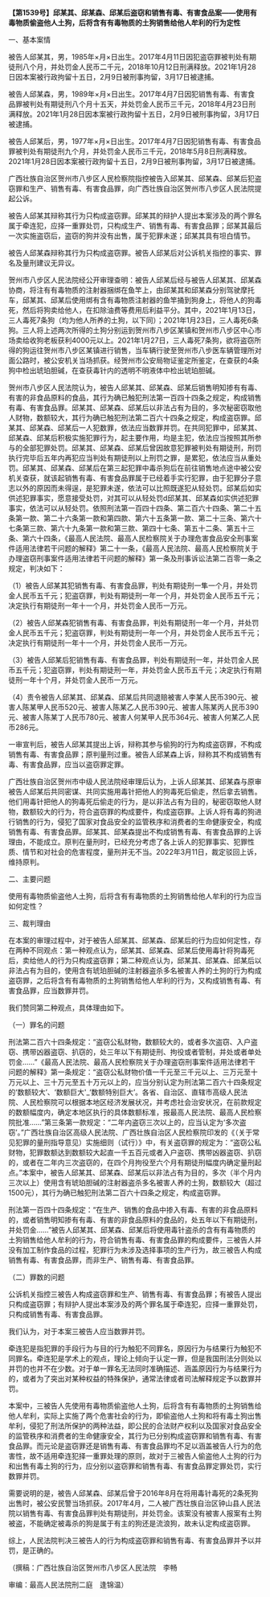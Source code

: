 **【第1539号】邱某其、邱某森、邱某后盗窃和销售有毒、有害食品案——使用有毒物质偷盗他人土狗，后将含有有毒物质的土狗销售给他人牟利的行为定性**

一、基本案情

被告人邱某其，男，1985年×月×日出生。2017年4月11日因犯盗窃罪被判处有期徒刑八个月，并处罚金人民币二千元，2018年10月12日刑满释放。2021年1月28日因本案被行政拘留十五日，2月9日被刑事拘留，3月17日被逮捕。

被告人邱某森，男，1989年×月×日出生。2017年4月7日因犯销售有毒、有害食品罪被判处有期徒刑八个月十五天，并处罚金人民币三千元，2018年4月23日刑满释放。2021年1月28日因本案被行政拘留十五日，2月9日被刑事拘留，3月17日被逮捕。

被告人邱某后，男，1977年×月×日出生。2017年4月7日因犯销售有毒、有害食品罪被判处有期徒刑九个月，并处罚金人民币三千元，2018年5月8日刑满释放。2021年1月28日因本案被行政拘留十五日，2月9日被刑事拘留，3月17日被逮捕。

广西壮族自治区贺州市八步区人民检察院指控被告入邱某其、邱某森、邱某后犯盗窃罪和生产、销售有毒、有害食品罪，向广西壮族自治区贺州市八步区人民法院提起公诉。

被告人邱某其辩称其行为只构成盗窃罪。邱某其的辩护人提出本案涉及的两个罪名属于牵连犯，应择一重罪处罚，只构成生产、销售有毒、有害食品罪；邱某其最后一次实施盗窃后，盗窃的狗并没有出售，属于犯罪未遂；邱某其具有坦白情节。

被告人邱某森辩称其行为只构成盗窃罪。被告人邱某后对公诉机关指控的事实、罪名及量刑建议无异议。

贺州市八步区人民法院经公开审理查明：被告人邱某后经与被告人邱某其、邱某森协商，将注有有毒物质的注射器捆绑在鱼竿上，由邱某其和邱某森分别驾驶摩托车，邱某其、邱某后使用绑有含有毒物质注射器的鱼竿捅到狗身上，将他人的狗毒死，然后将狗卖给他人，在扣除油费等费用后利益平分。其中，2021年1月13日，三人毒死7条狗（均为他人所养的土狗，以下同）；2021年1月23日，三人毒死6条狗。三人将上述两次所得的土狗分别运到贺州市八步区某镇和贺州市八步区中心市场卖给收狗老板获利4000元以上。2021年1月27日，三人毒死7条狗，欲将盗窃所得的狗运往贺州市八步区某镇进行销售，当车辆行驶至贺州市八步医车辆管理所对面公路时，被公安机关当场抓获。经贺州市公安局物证鉴定所鉴定，在查获的4条狗中检出琥珀胆碱，在查获毒针内的透明不明液体中检出琥珀胆碱。

贺州市八步区人民法院认为，被告人邱某其、邱某森、邱某后销售明知掺有有毒、有害的非食品原料的食品，其行为确已触犯刑法第一百四十四条之规定，构成销售有毒、有害食品罪。邱某其、邱某森、邱某后以非法占有为目的，多次秘密窃取他人财物，数额较大，其行为确已触犯刑法第二百六十四条之规定，构成盗窃罪。邱某其、邱某森、邱某后一人犯数罪，依法应当数罪并罚。在共同犯罪中，邱某其、邱某森、邱某后积极实施犯罪行为，起主要作用，均是主犯，依法应当按照其所参与的全部犯罪处罚。邱某其、邱某森、邱某后曾因故意犯罪被判处有期徒刑，刑罚执行完毕后五年内再犯应当判处有期徒刑以上刑罚之罪，是累犯，依法应当从重处罚。邱某其、邱某森、邱某后在第三起犯罪中毒杀狗后在前往销售地点途中被公安机关查获，就该起销售有毒、有害食品罪属于已经着手实行犯罪，由于犯罪分子意志以外的原因而未得逞，是犯罪未遂，依法可以比照既遂犯从轻处罚。邱某后如实供述犯罪事实，愿意接受处罚，对其可以从轻处罚d邱某其、邱某森如实供述犯罪事实，依法可以从轻处罚。依照刑法第一百四十四条、第二百六十四条、第二十五条第一款、第二十六条第一款和第四款、第六十五条第一款、第二十三条、第六十七条第三款、第六十九条第一款和第三款、第四十七条、第五十二条、第五十三条、第六十四条，《最高人民法院、最高人民检察院关于办理危害食品安全刑事案件适用法律若干问题的解释》第二十一条，《最高人民法院、最高人民检察院关于办理盗窃刑事案件适用法律若干问题的解释》第一条及刑事诉讼法第二百零一条之规定，判决如下：

（1）被告人邱某其犯销售有毒、有害食品罪，判处有期徒刑一隼一个月，并处罚金人民币五千元；犯盗窃罪，判处有期徒刑一年一个月，并处罚金人民币五千元；决定执行有期徒刑一年十一个月，并处罚金人民币一万元。

（2）被告人邱某森犯销售有毒、有害食品罪，判处有期徒刑一年一个月，并处罚金人民币五千元；犯盗窃罪，判处有期徒刑一年一个月，并处罚金人民币五千元；决定执行有期徒刑一年十一个月，并处罚金人民币一万元。

（3）被告人邱某后犯销售有毒、有害食品罪，判处有期徒刑一年，并处罚金人民币五千元；犯盗窃罪，判处有期徒刑一年，并处罚金人民币五千元；决定执行有期徒刑一年十个月，并处罚金人民币一万元。

（4）责令被告人邱某其、邱某森、邱某后共同退赔被害人李某人民币390元、被害人陈某甲人民币520元、被害人陈某乙人民币390元、被害人陈某丙人民币390元、被害人陈某丁人民币780元、被害人何某甲人民币364元、被害人何某乙人民币286元。

一审宣判后，被告人邱某其提出上诉，辩称其参与偷狗的行为构成盗窃罪，不构成销售有毒、有害食品罪；原判量刑过重。被告人邱某森上诉，辩称其不构成销售有毒、有害食品罪，应当以盗窃罪定罪。

广西壮族自治区贺州市中级人民法院经审理后认为，上诉人邱某其、邱某森与原审被告人邱某后共同密谋、共同实施用毒针把他人的狗毒死后偷走，然后拿去销售。他们用毒针把他人的狗毒死后偷走的行为，是以非法占有为目的，秘密窃取他人财物，数额较大的行为，符合盗窃罪的构成要件，构成盗窃罪。上诉人将有毒的狗进行销售的行为，侵犯了国家对食品安全的监管秩序和消费者的生命健康安全，构成销售有毒、有害食品罪。邱某其、邱某森提出不构成销售有毒、有害食品罪的上诉理由，不能成立。原判在量刑时，已经充分考虑了各上诉人的犯罪事实、犯罪性质、情节和对社会的危害程度，量刑并无不当。2022年3月11日，裁定驳回上诉，维持原判。

二、主要问题

使用有毒物质偷盗他人土狗，后将含有有毒物质的土狗销售给他人牟利的行为应当如何定性？

三、裁判理由

在本案的审理过程中，对于被告人邱某其、邱某森、邱某后的行为应如何定性，存在两种不同观点：第一种观点认为，邱某其、邱某森、邱某后使用毒针将狗毒死后，卖给他人的行为只构成盗窃罪；第二种观点认为，邱某其、邱某森、邱某后以非法占有为目的，使用含有琥珀胆碱的注射器盗杀多名被害人养的土狗的行为构成盗窃罪，之后将含有有毒物质的土狗销售给他人牟利的行为，又构成销售有毒、有害食品罪，应当数罪并罚。

我们赞同第二种观点，具体理由如下。

（一）罪名的问题

刑法第二百六十四条规定：“盗窃公私财物，数额较大的，或者多次盗窃、入户盗窃、携带凶器盗窃、扒窃的，处三年以下有期徒刑、拘役或者管制，并处或者单处罚金……”《最高人民法院、最高人民检察院关于办理盗窃刑事案件适用法律若干问题的解释》第一条规定：“盗窃公私财物价值一千元至三千元以上、三万元至十万元以上、三十万元至五十万元以上的，应当分别认定为刑法第二百六十四条规定的‘数额较大’、‘数额巨大'\_‘数额特别巨大’。各省、自治区、直辖市高级人民法院、人民检察院可以根据本地区经济发展状况，并考虑社会治安状况，在前款规定的数额幅度内，确定本地区执行的具体数额标准，报最高人民法院、最高人民检察院批准……”第三条第一款规定：“二年内盗窃三次以上的，应当认定为‘多次盗窃’。”广西壮族自治区高级人民法院、广西壮族自治区人民检察院印发的《（关于常见犯罪的量刑指导意见）实施细则（试行）》中，有关盗窃罪的规定为：“盗窃公私财物，犯罪数额达到数额较大起直一千五百元或者入户盗窃、携带凶器盗窃、扒窃的，或者在二年内三次盗窃的，在四个月拘役至六个月有期徒刑幅度内确定量刑起点。”本案中，被告人邱某其、邱某森、邱某后以非法占有为目的，多次（半个月内三次以上）使用含有琥珀胆碱的注射器盗杀多名被害人养的土狗，数额较大（超过1500元），其行为确已触犯刑法第二百六十四条之规定，构成盗窃罪。

刑法第一百四十四条规定：“在生产、销售的食品中掺入有毒、有害的非食品原料的，或者销售明知掺有有毒、有害的非食品原料的食品的，处五年以下有期徒刑，并处罚金……”被告人邱某其、邱某森、邱某后将使用毒针盗杀的含有有毒物质的土狗销售给他人牟利的行为，符合销售有毒、有害食品罪的构成要件，三被告人并没有加工制作食品的过程，犯罪行为未涉及选择事项的生产行为，故三被告人构成销售有毒、有害食品罪，而非生产、销售有毒、有害食品罪。

（二）罪数的问题

公诉机关指控三被告人构成盗窃罪和生产、销售有毒、有害食品罪；有被告人提出只构成盗窃罪；有辩护人提出本案涉及的两个罪名属于牵连犯，应择一重罪处罚，只构成销售有毒、有害食品罪。

我们认为，对于本案三被告人应当数罪并罚。

牵连犯是指犯罪的手段行为与目的行为触犯不同罪名，原因行为与结果行为触犯不同罪名。牵连犯是学术上的观点，理论上倾向于认定一罪，但是我国刑法分则处以并罚的也并不在少数。对于单一罪名无法同时准确描述、涵盖原因行为与结果行为的，或者为了突出对某种权益的特殊保护，通常法律或者司法解释规定予以数罪并罚。

本案中，三被告人先使用有毒物质偷盗他人土狗，后将含有有毒物质的土狗销售给他人牟利，实际上实施了两个危害社会的行为，即偷盗他人土狗和将有毒土狗出售牟利，侵犯了刑法所保护的两种法益，即公民的合法财产权利以及国家对食品安全的监管秩序和消费者的生命健康安全，其行为已分别构成盗窃罪和销售有毒、有害食品罪。而元论是盗窃罪还是销售有毒、有害食品罪均不足以涵盖被告人行为的危害性，故不适用牵连犯择一重罪处理的原则，故对于三被告人偷盗他人土狗的行为和出售有毒土狗的行为，应分别以盗窃罪和销售有毒、有害食品罪定罪处罚，实行数罪并罚。

需要说明的是，被告人邱某森、邱某后曾于2016年8月在将用毒针毒死的2条死狗出售时，被公安民警当场抓获。2017年4月，二人被广西壮族自治区钟山县人民法院以销售有毒、有害食品罪判处有期徒刑，并处罚金。该案没有被害人报案有土狗被盗，不能确定被毒杀的狗是属于有主的狗还是流浪狗，故未认定构成盗窃罪。

综上，人民法院判决三被告人的行为构成盗窃罪和销售有毒、有害食品罪并予以并罚，是正确的。

（撰稿：广西壮族自治区贺州市八步区人民法院　李畅

审编：最高人民法院刑二庭　逢锦温）